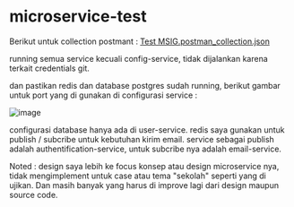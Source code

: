 # microservice-test
 Berikut untuk collection postmant : [Test MSIG.postman_collection.json](https://github.com/riskigalangsaputra/microservice-test/files/15448228/Test.MSIG.postman_collection.json)

 running semua service kecuali config-service, tidak dijalankan karena terkait credentials git.

 dan pastikan redis dan database postgres sudah running, berikut gambar untuk port yang di gunakan di configurasi service : 

![image](https://github.com/riskigalangsaputra/microservice-test/assets/32057963/5cc87f84-066c-4617-93d2-f42e88a95753)

configurasi database hanya ada di user-service.
redis saya gunakan untuk publish / subcribe untuk kebutuhan kirim email.
service sebagai publish adalah authentification-service, untuk subcribe nya adalah email-service.

Noted : design saya lebih ke focus konsep atau design microservice nya, tidak mengimplement untuk case atau tema "sekolah" seperti yang di ujikan. 
        Dan masih banyak yang harus di improve lagi dari design maupun source code.




